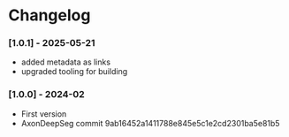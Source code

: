 # Changelog

### [1.0.1] - 2025-05-21
- added metadata as links
- upgraded tooling for building

### [1.0.0] - 2024-02
- First version
- AxonDeepSeg commit 9ab16452a1411788e845e5c1e2cd2301ba5e81b5
